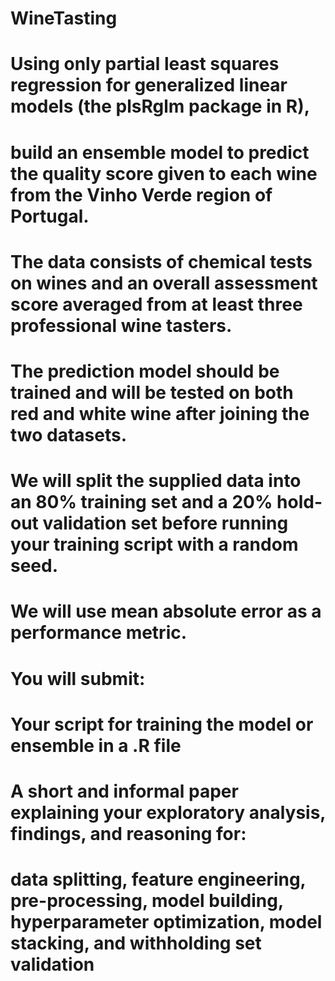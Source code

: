 # WineTasting


# Using only partial least squares regression for generalized linear models (the plsRglm package in R), 
# build an ensemble model to predict the quality score given to each wine from the Vinho Verde region of Portugal. 
# The data consists of chemical tests on wines and an overall assessment score averaged from at least three professional wine tasters. 

# The prediction model should be trained and will be tested on both red and white wine after joining the two datasets. 
# We will split the supplied data into an 80% training set and a 20% hold-out validation set before running your training script with a random seed.
# We will use mean absolute error as a performance metric.


# You will submit:

# Your script for training the model or ensemble in a .R file
# A short and informal paper explaining your exploratory analysis, findings, and reasoning for: 
# data splitting, feature engineering, pre-processing, model building, hyperparameter optimization, model stacking, and withholding set validation
